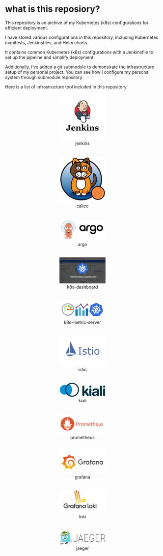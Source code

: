 # what is this reposiory?
This repository is an archive of my Kubernetes (k8s) configurations for efficient deployment.


I have stored various configurations in this repository, including Kubernetes manifests, Jenkinsfiles, and Helm charts.


It contains common Kubernetes (k8s) configurations with a Jenkinsfile to set up the pipeline and simplify deployment.

Additionally, I’ve added a git submodule to demonstrate the infrastructure setup of my personal project. You can see how I configure my personal system through submodule repository.

Here is a list of infrastructure tool included in this repository.

<div>
  <div>
    <div align="center">
      <img src="./images/jenkins.png" alt="calico" width=150>
    </div>
    <div align="center" width=150>jenkins</div>
  </div>
<br/>
<br/>
  <div>
    <div align="center">
      <img src="./images/calico.png" alt="calico" width=150>
    </div>
    <div align="center" width=150>calico</div>
  </div>
<br/>
<br/>
  <div>
    <div align="center">
    <img src="./images/argo.png" alt="argo" width=150>
    </div>
    <div align="center" width=150>argo</div>
  </div>
<br/>
<br/>
  <div>
    <div align="center">
      <img src="./images/dashboard.png" alt="k8s-dashboard" width=150>
    </div>
    <div align="center" width=150>k8s-dashboard</div>
  </div>
<br/>
<br/>
  <div>
    <div align="center">
      <img src="./images/metric.png" alt="k8s-metric-server" width=150>
    </div>
    <div align="center" width=150>k8s-metric-server</div>
  </div>
<br/>
<br/>
  <div>
    <div align="center">
      <img src="./images/istio.png" alt="istio" width=150>
    </div>
    <div align="center" width=150>istio</div>
  </div>
<br/>
<br/>
  <div>
    <div align="center">
      <img src="./images/kiali.png" alt="istio" width=150>
    </div>
    <div align="center" width=150>kiali</div>
  </div>
<br/>
<br/>
  <div>
    <div align="center">
      <img src="./images/prometheus.png" alt="istio" width=150>
    </div>
    <div align="center" width=150>prometheus</div>
  </div>
<br/>
<br/>
  <div>
    <div align="center">
      <img src="./images/grafana.png" alt="istio" width=150>
    </div>
    <div align="center" width=150>grafana</div>
  </div>
<br/>
<br/>
  <div>
    <div align="center">
      <img src="./images/loki.jpg" alt="istio" width=150>
    </div>
    <div align="center" width=150>loki</div>
  </div>
<br/>
<br/>
  <div>
    <div align="center">
      <img src="./images/jaeger.png" alt="istio" width=150>
    </div>
    <div align="center" width=150>jaeger</div>
  </div>
<br/>
<br/>
</div>